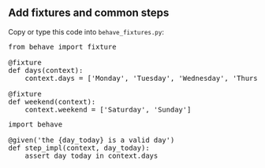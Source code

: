 ## Add fixtures and common steps

Copy or type this code into `behave_fixtures.py`:

<pre class="file" data-filename="environment.py" data-target="replace">
from behave import fixture

@fixture
def days(context):
    context.days = ['Monday', 'Tuesday', 'Wednesday', 'Thursday', 'Friday', 'Saturday', 'Sunday'] 

@fixture
def weekend(context):
    context.weekend = ['Saturday', 'Sunday'] 
</pre>


<pre class="file" data-filename="common_steps.py" data-target="replace">
import behave

@given('the {day_today} is a valid day')
def step_impl(context, day_today):
    assert day_today in context.days
</pre>
